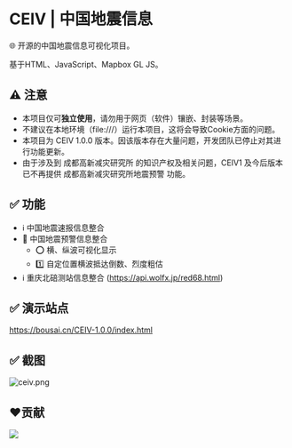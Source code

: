 # CEIV | 中国地震信息
🌐 开源的中国地震信息可视化项目。

基于HTML、JavaScript、Mapbox GL JS。

## ⚠️ 注意
- 本项目仅可**独立使用**，请勿用于网页（软件）镶嵌、封装等场景。
- 不建议在本地环境（file:///）运行本项目，这将会导致Cookie方面的问题。
- 本项目为 CEIV 1.0.0 版本。因该版本存在大量问题，开发团队已停止对其进行功能更新。
- 由于涉及到 成都高新减灾研究所 的知识产权及相关问题，CEIV1 及今后版本已不再提供 成都高新减灾研究所地震预警 功能。

## ✅ 功能
- ℹ️ 中国地震速报信息整合
- 🚨 中国地震预警信息整合
  - ⭕️ 横、纵波可视化显示
  - 1️⃣ 自定位置横波抵达倒数、烈度粗估
- ℹ️ 重庆北碚测站信息整合 (https://api.wolfx.jp/red68.html)

## ✅ 演示站点
https://bousai.cn/CEIV-1.0.0/index.html

## ✅ 截图
![ceiv.png](https://s2.loli.net/2022/12/02/N82LtUMH6cZgElh.png)

## ❤️贡献
<a href="https://projectbs.cn/"><img src="https://contrib.rocks/image?repo=Project-BS-CN/CEIV-1.0.0" /></a>
